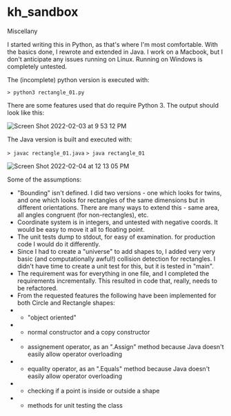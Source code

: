 # kh_sandbox
Miscellany

I started writing this in Python, as that's where I'm most comfortable. With the basics done, I rewrote and extended in Java. I work on a Macbook, but I don't anticipate any issues running on Linux. Running on Windows is completely untested.

The (incomplete) python version is executed with:

`> python3 rectangle_01.py`

There are some features used that do require Python 3. The output should look like this:

![Screen Shot 2022-02-03 at 9 53 12 PM](https://user-images.githubusercontent.com/5768048/152479601-4c6c2270-609a-45b7-91e8-b0be8ba3b5e4.png)

The Java version is built and executed with:

`> javac rectangle_01.java`
`> java rectangle_01`

![Screen Shot 2022-02-04 at 12 13 05 PM](https://user-images.githubusercontent.com/5768048/152596954-9e5942e0-8e61-438f-8b48-50ddcd310af7.png)

Some of the assumptions:

- "Bounding" isn't defined. I did two versions - one which looks for twins, and one which looks for rectangles of the same dimensions but in different orientations. There are many ways to extend this - same area, all angles congruent (for non-rectangles), etc.
- Coordinate system is in integers, and untested with negative coords. It would be easy to move it all to floating point.
- The unit tests dump to stdout, for easy of examination. for production code I would do it differently.
- Since I had to create a "universe" to add shapes to, I added very very basic (and computationally awful!) collision detection for rectangles. I didn't have time to create a unit test for this, but it is tested in "main".
- The requirement was for everything in one file, and I completed the requirements incrementally. This resulted in code that, really, needs to be refactored. 
- From the requested features the following have been implemented for both Circle and Rectangle shapes:
- - "object oriented"
- - normal constructor and a copy constructor
- - assignement operator, as an ".Assign" method because Java doesn't easily allow operator overloading
- - equality operator, as an ".Equals" method because Java doesn't easily allow operator overloading
- - checking if a point is inside or outside a shape
- - methods for unit testing the class


